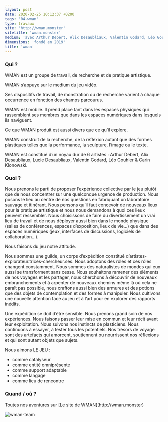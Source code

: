 ```yaml
---
layout: post
date: 2020-02-25 10:12:37 +0200
tags: '04-wman'
type: travaux
site: 'http://wman.monster'
sitetitle: 'wman.monster'
medium: 'avec Arthur Debert, Alix Desaubliaux, Valentin Godard, Léo Gouhier & Carin Klonowski'
dimensions: 'fondé en 2019'
title: 'wman'
---
```

<h3>Qui ?</h3>

WMAN est un groupe de travail, de recherche et de pratique artistique.

WMAN s’appuye sur le medium du jeu vidéo.

Ses dispositifs de travail, de monstration ou de recherche varient à chaque occurrence en fonction des champs parcourus.

WMAN est mobile. Il prend place tant dans les espaces physiques qui rassemblent ses membres que dans les espaces numériques dans lesquels ils naviguent.

Ce que WMAN produit est aussi divers que ce qu’il explore.

WMAN construit de la recherche, de la réflexion autant que des formes plastiques telles que la performance, la sculpture, l’image ou le texte.

WMAN est constitué d’un noyau dur de 6 artistes : Arthur Debert, Alix Desaubliaux, Lucie Desaubliaux, Valentin Godard, Léo Gouhier & Carin Klonowski.


<h3>Quoi ?</h3>
Nous prenons le parti de proposer l’expérience collective par le jeu plutôt que de nous concentrer sur une quelconque urgence de production. Nous posons le lieu au centre de nos questions en fabriquant un laboratoire sauvage et itinérant. Nous pensons qu’il faut concevoir de nouveaux lieux pour la pratique artistique et nous nous demandons à quoi ces lieux peuvent ressembler. Nous choisissons de faire du divertissement un vrai lieu de travail et de nous déployer aussi bien dans le monde physique (salles de conférences, espaces d’exposition, lieux de vie…) que dans des espaces numériques (jeux, interfaces de discussions, logiciels de collaboration…).

Nous faisons du jeu notre attitude.

Nous sommes une guilde, un corps d’expédition constitué d’artistes-explorateur.trices-chercheur.ses. Nous adoptons des rôles et ces rôles changent constamment. Nous sommes des naturalistes de mondes qui eux aussi se transforment sans cesse. Nous souhaitons ramener des éléments de nos voyages et les partager, nous cherchons à découvrir de nouveaux embranchements et à arpenter de nouveaux chemins même là où cela ne paraît pas possible, nous craftons aussi bien des armures et des potions que des objets de contemplation et des formes à manipuler. Nous cultivons une nouvelle attention face au jeu et à l’art pour en explorer des rapports inédits.

Une expédition se doit d’être sensible. Nous prenons grand soin de nos expériences. Nous faisons passer leur mise en commun et leur récit avant leur exploitation. Nous suivons nos instincts de plasticiens. Nous continuons à essayer, à tester tous les potentiels. Nos trésors de voyage sont des artefacts qui amorcent, soutiennent ou nourrissent nos réflexions et qui sont autant objets que sujets.

Nous aimons LE JEU :
- comme catalyseur
- comme entité omniprésente
- comme support adaptable
- comme langage
- comme lieu de rencontre

<h3>Quand / où ?</h3>
Toutes nos aventures sur [Le site de WMAN](http://wman.monster)

![wman-team](../imgs/teamm.gif)
